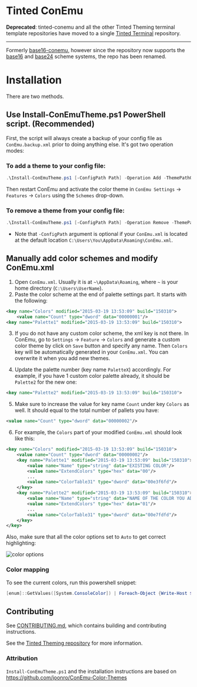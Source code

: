 # Tinted ConEmu

**Deprecated**: tinted-conemu and all the other Tinted Theming
terminal template repositories have moved to a single [Tinted
Terminal](https://github.com/tinted-theming/tinted-terminal) repository.

---

Formerly [base16-conemu], however since the repository now supports the
[base16] and [base24] scheme systems, the repo has been renamed.

# Installation

There are two methods.

## Use Install-ConEmuTheme.ps1 PowerShell script. (Recommended)

First, the script will always create a backup of your config file as
`ConEmu.backup.xml` prior to doing anything else. It's got two operation
modes:

### To add a theme to your config file:

```ps1
.\Install-ConEmuTheme.ps1 [-ConfigPath Path] -Operation Add -ThemePathOrName .\themes\base16-twilight.xml
```

Then restart ConEmu and activate the color theme in `ConEmu Settings` ->
`Features` -> `Colors` using the `Schemes` drop-down.

### To remove a theme from your config file:

```ps1
.\Install-ConEmuTheme.ps1 [-ConfigPath Path] -Operation Remove -ThemePathOrName "base16-twilight"
```

- Note that `-ConfigPath` argument is optional if your `ConEmu.xml` is
  located at the default location
  `C:\Users\You\AppData\Roaming\ConEmu.xml`.

## Manually add color schemes and modify ConEmu.xml

1. Open `ConEmu.xml`. Usually it is at  `~\AppData\Roaming`, where `~`
   is your home directory (`C:\Users\UserName`).
2. Paste the color scheme at the end of palette settings part. It starts
   with the following:

```xml
<key name="Colors" modified="2015-03-19 13:53:09" build="150310">
    <value name="Count" type="dword" data="00000001"/>
<key name="Palette1" modified="2015-03-19 13:53:09" build="150310">
```

3. If you do not have any custom color scheme, the xml key is not there.
   In ConEmu, go to `Settings` -> `Feature` -> `Colors` and generate a
   custom color theme by click on `Save` button and specify any name.
   Then `Colors` key will be automatically generated in your
   `ConEmu.xml`. You can overwrite it when you add new themes.

4. Update the palette number (key name `PaletteX`) accordingly. For
   example, if you have 1 custom color palette already, it should be
   `Palette2` for the new one:

```xml
<key name="Palette2" modified="2015-03-19 13:53:09" build="150310">
```

5. Make sure to increase the value for key name `Count` under key
   `Colors` as well. It should equal to the total number of pallets you
   have:

```xml
<value name="Count" type="dword" data="00000002"/>
```

6. For example, the `Colors` part of your modified `ConEmu.xml` should
   look like this:

```xml
<key name="Colors" modified="2015-03-19 13:53:09" build="150310">
    <value name="Count" type="dword" data="00000002"/>
    <key name="Palette1" modified="2015-03-19 13:53:09" build="150310">
        <value name="Name" type="string" data="EXISTING COLOR"/>
        <value name="ExtendColors" type="hex" data="00"/>
        ...
        <value name="ColorTable31" type="dword" data="00e3f6fd"/>
    </key>
    <key name="Palette2" modified="2015-03-19 13:53:09" build="150310">
        <value name="Name" type="string" data="NAME OF THE COLOR YOU ADDED"/>
        <value name="ExtendColors" type="hex" data="01"/>
        ...
        <value name="ColorTable31" type="dword" data="00e7fdfd"/>
    </key>
</key>
```

Also, make sure that all the color options set to `Auto` to get correct
highlighting:

![color options]

### Color mapping

To see the current colors, run this powershell snippet:

```ps1
[enum]::GetValues([System.ConsoleColor]) | Foreach-Object {Write-Host $_ -ForegroundColor $_}
```

## Contributing

See [CONTRIBUTING.md], which contains building and contributing
instructions.

See the [Tinted Theming repository] for more information.  

### Attribution

`Install-ConEmuTheme.ps1` and the installation instructions are based on
https://github.com/joonro/ConEmu-Color-Themes

[base16-conemu]: https://github.com/tinted-theming/base16-conemu
[base16]: https://github.com/tinted-theming/home
[base24]: https://github.com/tinted-theming/base24
[CONTRIBUTING.md]: CONTRIBUTING.md
[color options]: ConEmu_Color_Options.png
[Tinted Theming repository]: https://github.com/tinted-theming/home
